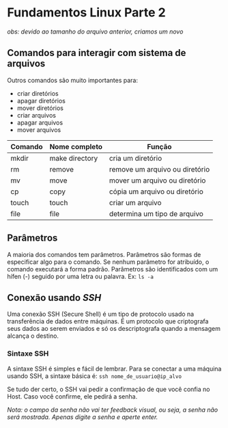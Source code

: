 # Fundamentos Linux Parte 2

*obs: devido ao tamanho do arquivo anterior, criamos um novo*

## Comandos para interagir com sistema de arquivos
Outros comandos são muito importantes para: 
- criar diretórios
- apagar diretórios
- mover diretórios
- criar arquivos
- apagar arquivos
- mover arquivos

| Comando | Nome completo  | Função                         |
|---------|----------------|--------------------------------|
| mkdir   | make directory | cria um diretório              |
| rm      | remove         | remove um arquivo ou diretório |
| mv      | move           | mover um arquivo ou diretório  |
| cp      | copy           | cópia um arquivo ou diretório  |
| touch   | touch          | criar um arquivo               |
| file    | file           | determina um tipo de arquivo   |

## Parâmetros

A maioria dos comandos tem parâmetros. Parâmetros são formas de especificar algo para o comando. Se nenhum parâmetro for atribuído, o comando executará a forma padrão. Parâmetros são identificados com um hífen (-) seguido por uma letra ou palavra. Ex: `ls -a`

## Conexão usando *SSH*
Uma conexão SSH (Secure Shell) é um tipo de protocolo usado na transferência de dados entre máquinas. É um protocolo que criptografa seus dados ao serem enviados e só os descriptografa quando a mensagem alcança o destino.

### Sintaxe SSH
A sintaxe SSH é simples e fácil de lembrar. Para se conectar a uma máquina usando SSH, a sintaxe básica é:
`ssh nome_de_usuario@ip_alvo`

Se tudo der certo, o SSH vai pedir a confirmação de que você confia no Host. Caso você confirme, ele pedirá a senha.

*Nota: o campo da senha não vai ter feedback visual, ou seja, a senha não será mostrada. Apenas digite a senha e aperte enter.*